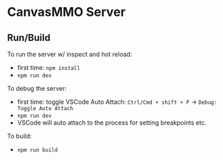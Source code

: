 # CanvasMMO Server

## Run/Build

To run the server w/ inspect and hot reload:
- first time: `npm install`
- `npm run dev`

To debug the server:
- first time: toggle VSCode Auto Attach: `Ctrl/Cmd + shift + P` -> `Debug: Toggle Auto Attach`
- `npm run dev`
- VSCode will auto attach to the process for setting breakpoints etc.

To build:
- `npm run build`
